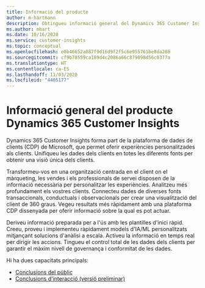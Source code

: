 ```yaml
---
title: Informació del producte
author: m-hartmann
description: Obtingueu informació general del Dynamics 365 Customer Insights i les seves capacitats.
ms.author: mhart
ms.date: 10/16/2020
ms.service: customer-insights
ms.topic: conceptual
ms.openlocfilehash: e0b46652a087f9d16d9f2f5c6e955761be8da208
ms.sourcegitcommit: cf9b78559ca189d4c2086a66c879098d56c0377a
ms.translationtype: HT
ms.contentlocale: ca-ES
ms.lasthandoff: 11/03/2020
ms.locfileid: "4405177"
---
```

# <a name="product-overview-for-dynamics-365-customer-insights"></a>Informació general del producte Dynamics 365 Customer Insights

Dynamics 365 Customer Insights forma part de la plataforma de dades de clients (CDP) de Microsoft, que permet oferir experiències personalitzades als clients. Unifiqueu les dades dels clients en totes les diferents fonts per obtenir una visió única dels clients. 

Transformeu-vos en una organització centrada en el client on el màrqueting, les vendes i els professionals de servei disposen de la informació necessària per personalitzar les experiències. Analitzeu més profundament els vostres clients. Connecteu dades de diverses fonts transaccionals, conductuals i observacionals per crear una visualització del client de 360 graus. Vegeu resultats més ràpidament amb una plataforma CDP dissenyada per oferir informació sobre la qual es pot actuar. 

Deriveu informació preparada per a l'ús amb les plantilles d'inici ràpid. Creeu, proveu i implementeu ràpidament models d'IA/ML personalitzats mitjançant solucions d'anàlisi a escala. Activeu la informació en temps real per dirigir les accions. Tingueu el control total de les dades dels clients per garantir el màxim nivell de governança i conformitat de les dades. 

Hi ha dues capacitats principals: 

- [Conclusions del públic](audience-insights/overview.md)
- [Conclusions d'interacció (versió preliminar)](engagement-insights/index.yml)
 